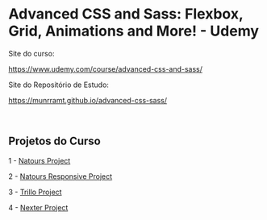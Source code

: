 # Advanced CSS and Sass: Flexbox, Grid, Animations and More! - Udemy

Site do curso:

https://www.udemy.com/course/advanced-css-and-sass/

Site do Repositório de Estudo:

https://munrramt.github.io/advanced-css-sass/

<br>

## Projetos do Curso

1 - [Natours Project](https://munrramt.github.io/advanced-css-sass/natours/index.html)

2 - [Natours Responsive Project](https://munrramt.github.io/advanced-css-sass/natours-responsive/index.html)

3 - [Trillo Project](https://munrramt.github.io/advanced-css-sass/trillo/index.html)

4 - [Nexter Project](https://munrramt.github.io/advanced-css-sass/nexter/index.html)
